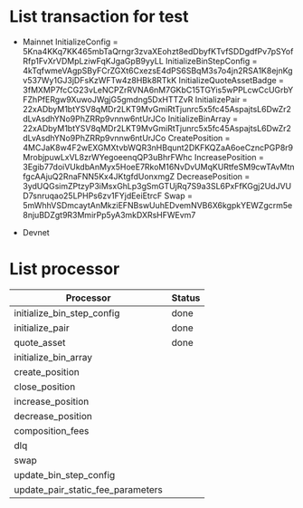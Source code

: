 # List transaction for test

- Mainnet
  InitializeConfig = 5Kna4KKq7KK465mbTaQrngr3zvaXEohzt8edDbyfKTvfSDDgdfPv7pSYofRfp1FvXrVDMpLziwFqKJgaGpB9yyLL
  InitializeBinStepConfig = 4kTqfwmeVAgpSByFCrZGXt6CxezsE4dPS6SBqM3s7o4jn2RSA1K8ejnKgv537Wy1GJ3jDFsKzWFTw4z8HBk8RTkK
  InitializeQuoteAssetBadge = 3fMXMP7fcCG23vLeNCPZrRVNA6nM7GKbC15TGYis5wPPLcwCcUGrbYFZhPfERgw9XuwoJWgjG5gmdng5DxHTTZvR
  InitializePair = 22xADbyM1btYSV8qMDr2LKT9MvGmiRtTjunrc5x5fc45AspajtsL6DwZr2dLvAsdhYNo9PhZRRp9vnnw6ntUrJCo
  InitializeBinArray = 22xADbyM1btYSV8qMDr2LKT9MvGmiRtTjunrc5x5fc45AspajtsL6DwZr2dLvAsdhYNo9PhZRRp9vnnw6ntUrJCo
  CreatePosition = 4MCJaK8w4F2wEXGMXtvbWQR3nHBqunt2DKFKQZaA6oeCzncPGP8r9MrobjpuwLxVL8zrWYegoeenqQP3uBhrFWhc
  IncreasePosition = 3Egib77doiVUkdbAnMyx5HoeE7RkoM16NvDvUMqKURtfeSM9cwTAvMtnfgcAAjuQ2RnaFNN5Kx4JKtgfdUonxmgZ
  DecreasePosition = 3ydUQGsimZPtzyP3iMsxGhLp3gSmGTUjRq7S9a3SL6PxFfKGgj2UdJVUD7snruqao25LPHPs6zv1FYjdEeiEtrcF
  Swap = 5mWhhVSDmcaytAnMkziEFNBswUuhEDvemNVB6X6kgpkYEWZgcrm5e8njuBDZgt9R3MmirPp5yA3mkDXRsHFWEvm7

- Devnet


# List processor
| Processor                        | Status |
|-----------------------------------|--------|
| initialize_bin_step_config        | done   |
| initialize_pair                   | done   |
| quote_asset                       | done   |
| initialize_bin_array              |        |
| create_position                   |        |
| close_position                    |        |
| increase_position                 |        |
| decrease_position                 |        |
| composition_fees                  |        |
| dlq                               |        |
| swap                              |        |
| update_bin_step_config            |        |
| update_pair_static_fee_parameters |        |
